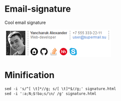 # Email-signature
Cool email signature

![Signature example][Example src]

# Minification

    sed -i 's/^[ \t]*//g; s/[ \t]*$//g;' signature.html
    sed -i ':a;N;$!ba;s/\n/ /g' signature.html

  [Example src]: https://github.com/nafigator/email-signature/raw/master/images/example.png
